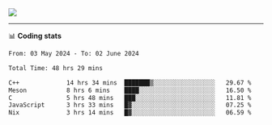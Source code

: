 <picture>
  <source
  srcset="https://github-readme-stats.vercel.app/api?username=sant0s12&show_icons=true&theme=dark"
  media="(prefers-color-scheme: dark)"
  />
  <source
  srcset="https://github-readme-stats.vercel.app/api?username=sant0s12&show_icons=true"
  media="(prefers-color-scheme: light)"
  />
  <img src="https://github-readme-stats.vercel.app/api?username=sant0s12&show_icons=true" />
</picture>

---

📊 **Coding stats**

<!--START_SECTION:waka-->

```txt
From: 03 May 2024 - To: 02 June 2024

Total Time: 48 hrs 29 mins

C++             14 hrs 34 mins  ███████▒░░░░░░░░░░░░░░░░░   29.67 %
Meson           8 hrs 6 mins    ████░░░░░░░░░░░░░░░░░░░░░   16.50 %
C               5 hrs 48 mins   ███░░░░░░░░░░░░░░░░░░░░░░   11.81 %
JavaScript      3 hrs 33 mins   █▓░░░░░░░░░░░░░░░░░░░░░░░   07.25 %
Nix             3 hrs 14 mins   █▓░░░░░░░░░░░░░░░░░░░░░░░   06.59 %
```

<!--END_SECTION:waka-->
